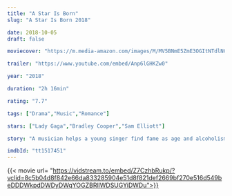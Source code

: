 ```yaml
---
title: "A Star Is Born"
slug: "A Star Is Born 2018"

date: 2018-10-05
draft: false

moviecover: "https://m.media-amazon.com/images/M/MV5BNmE5ZmE3OGItNTdlNC00YmMxLWEzNjctYzAwOGQ5ODg0OTI0XkEyXkFqcGdeQXVyMTMxODk2OTU@._V1_SY1000_CR0,0,666,1000_AL_.jpg"

trailer: "https://www.youtube.com/embed/Anp6lGHKZw0"

year: "2018"

duration: "2h 16min"

rating: "7.7"

tags: ["Drama","Music","Romance"]

stars: ["Lady Gaga","Bradley Cooper","Sam Elliott"]

story: "A musician helps a young singer find fame as age and alcoholism send his own career into a downward spiral."

imdbId: "tt1517451"
---
```

{{< movie url= "https://vidstream.to/embed/Z7CzhbRukp/?vclid=8c5b04d8f842e66da833285904e51d8f821def2669bf270e516d549beDDDWkpdDWDyDWqYOGZBRllWDSUGYiDWDu">}}
